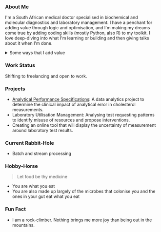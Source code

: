 ### About Me
I'm a South African medical doctor specialised in biochemical and molecular diagnostics and laboratory management. I have a penchant for adding value through logic and optimisation, and I'm making my dreams come true by adding coding skills (mostly Python, also R) to my toolkit. I love deep-diving into what I'm learning or building and then giving talks about it when I'm done.

<details>
<summary>Some ways that I add value</summary>


| What I do | How it helps |
|----------:|---------------|
| <p>Analyse large amounts of clinical data to find <br> patterns and models that differentiate diseases | Improves the pathway to health for patients |
| Use lab data and programming to optimise workflows | <p>Increase efficiency and improve job-satisfaction <br>for staff |
| <p>Assist clinicians to differentiate among diagnoses <br>through an understanding of the biochemical nature <br>of diseases and laboratory testing | <p>Reach more accurate diagnoses and personalise <br>patient care |
| <p>Troubleshoot unexpected laboratory results through <br>combined knowledge of biological, clinical and <br>laboratory processes | <p>Assist clinicians to reconcile test results with the <br>clinical picture.|
</details>

### Work Status
Shifting to freelancing and open to work.

### Projects
- [Analytical Performance Specifications](https://github.com/justcme/PerformanceSpecs): A data analytics project to determine the clinical impact of analytical error in cholesterol measurements.
- Laboratory Utilisation Management: Analysing test requesting patterns to identify misuse of resources and propose interventions.
- Creating an online tool that will display the uncertainty of measurement around laboratory test results.

### Current Rabbit-Hole
- Batch and stream processing

### Hobby-Horse
> Let food be thy medicine
- You are what you eat
- You are also made up largely of the microbes that colonise you and the ones in your gut eat what you eat

### Fun Fact
- I am a rock-climber. Nothing brings me more joy than being out in the mountains.

